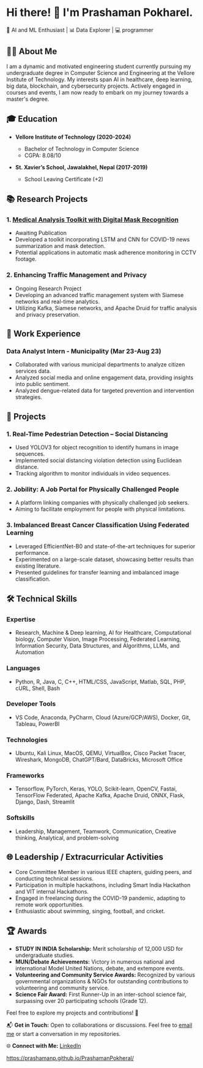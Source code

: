 # Hi there! 👋 I'm Prashaman Pokharel.

🧠 AI and ML Enthusiast | 📊 Data Explorer | 💻 programmer

## 👨‍💻 About Me

I am a dynamic and motivated engineering student currently pursuing my undergraduate degree in Computer Science and Engineering at the Vellore Institute of Technology. My interests span AI in healthcare, deep learning, big data, blockchain, and cybersecurity projects. Actively engaged in courses and events, I am now ready to embark on my journey towards a master's degree.

## 🎓 Education

- **Vellore Institute of Technology (2020-2024)**
  - Bachelor of Technology in Computer Science
  - CGPA: 8.08/10

- **St. Xavier’s School, Jawalakhel, Nepal (2017-2019)**
  - School Leaving Certificate (+2)

## 📚 Research Projects

### 1. [Medical Analysis Toolkit with Digital Mask Recognition](Research-Paper-Link)
- Awaiting Publication
- Developed a toolkit incorporating LSTM and CNN for COVID-19 news summarization and mask detection.
- Potential applications in automatic mask adherence monitoring in CCTV footage.

### 2. Enhancing Traffic Management and Privacy
- Ongoing Research Project
- Developing an advanced traffic management system with Siamese networks and real-time analytics.
- Utilizing Kafka, Siamese networks, and Apache Druid for traffic analysis and privacy preservation.

## 💼 Work Experience

### Data Analyst Intern - Municipality (Mar 23-Aug 23)
- Collaborated with various municipal departments to analyze citizen services data.
- Analyzed social media and online engagement data, providing insights into public sentiment.
- Analyzed dengue-related data for targeted prevention and intervention strategies.

## 🚀 Projects

### 1. Real-Time Pedestrian Detection – Social Distancing
- Used YOLOV3 for object recognition to identify humans in image sequences.
- Implemented social distancing violation detection using Euclidean distance.
- Tracking algorithm to monitor individuals in video sequences.

### 2. Jobility: A Job Portal for Physically Challenged People
- A platform linking companies with physically challenged job seekers.
- Aiming to facilitate employment for people with physical limitations.

### 3. Imbalanced Breast Cancer Classification Using Federated Learning
- Leveraged EfficientNet-B0 and state-of-the-art techniques for superior performance.
- Experimented on a large-scale dataset, showcasing better results than existing literature.
- Presented guidelines for transfer learning and imbalanced image classification.

## 🛠️ Technical Skills

### Expertise
- Research, Machine & Deep learning, AI for Healthcare, Computational biology, Computer Vision, Image Processing, Federated Learning, Information Security, Data Structures, and Algorithms, LLMs, and Automation

### Languages
- Python, R, Java, C, C++, HTML/CSS, JavaScript, Matlab, SQL, PHP, cURL, Shell, Bash

### Developer Tools
- VS Code, Anaconda, PyCharm, Cloud (Azure/GCP/AWS), Docker, Git, Tableau, PowerBI

### Technologies
- Ubuntu, Kali Linux, MacOS, QEMU, VirtualBox, Cisco Packet Tracer, Wireshark, MongoDB, ChatGPT/Bard, DataBricks, Microsoft Office

### Frameworks
- Tensorflow, PyTorch, Keras, YOLO, Scikit-learn, OpenCV, Fastai, TensorFlow Federated, Apache Kafka, Apache Druid, ONNX, Flask, Django, Dash, Streamlit

### Softskills
- Leadership, Management, Teamwork, Communication, Creative thinking, Analytical, and problem-solving

## 🌐 Leadership / Extracurricular Activities

- Core Committee Member in various IEEE chapters, guiding peers, and conducting technical sessions.
- Participation in multiple hackathons, including Smart India Hackathon and VIT internal Hackathons.
- Engaged in freelancing during the COVID-19 pandemic, adapting to remote work opportunities.
- Enthusiastic about swimming, singing, football, and cricket.

## 🏆 Awards

- **STUDY IN INDIA Scholarship:** Merit scholarship of 12,000 USD for undergraduate studies.
- **MUN/Debate Achievements:** Victory in numerous national and international Model United Nations, debate, and extempore events.
- **Volunteering and Community Service Awards:** Recognized by various governmental organizations & NGOs for outstanding contributions to volunteering and community service.
- **Science Fair Award:** First Runner-Up in an inter-school science fair, surpassing over 20 participating schools (Grade 12).

Feel free to explore my projects and contributions! 🚀




📬 **Get in Touch:** Open to collaborations or discussions. Feel free to [email me](mailto:prashamanpokharel15@gmail.com) or start a conversation in my repositories.

🌐 **Connect with Me:** [LinkedIn](https://www.linkedin.com/in/prashaman-pokharel-491bb7214/)

https://prashamanp.github.io/PrashamanPokheral/



